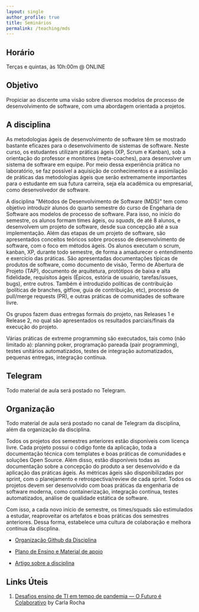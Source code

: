 ```yaml
---
layout: single
author_profile: true
title: Seminários
permalink: /teaching/mds
---
```


## Horário

Terças e quintas, às 10h:00m @ ONLINE



## Objetivo

Propiciar ao discente uma visão sobre diversos modelos de processo de desenvolvimento de software, com uma abordagem orientada a projetos.

## A disciplina

As metodologias ágeis de desenvolvimento de software têm se mostrado bastante eficazes para o desenvolvimento de sistemas de software. Neste curso, os estudantes utilizam práticas ágeis (XP, Scrum e Kanban), sob a orientação do professor e monitores (meta-coaches), para desenvolver um sistema de software em equipe. Por meio dessa experiência prática no laboratório, se faz possível a aquisição de conhecimentos e a assimilação de práticas das metodologias ágeis que serão extremamente importantes para o estudante em sua futura carreira, seja ela acadêmica ou empresarial, como desenvolvedor de software.

A disciplina "Métodos de Desenvolvimento de Software (MDS)" tem como objetivo introduzir alunos do quarto semestre do curso de Engeharia de Software aos modelos de processo de software. Para isso, no início do semestre, os alunos formam times ágeis, ou *squads*, de até 8 alunos, e desenvolvem um projeto de software, desde sua concepção até a sua implementação. Além das etapas de um projeto de software, são apresentados conceitos teóricos sobre processo de desenvolvimento de software, com o foco em métodos ágeis. Os alunos executam o scrum, kanban, XP, durante todo semestre, de forma a amadurecer o entendimento e exercício das práticas. São apresentadas documentações típicas de produtos de software, como documento de visão, Termo de Abertura de Projeto (TAP), documento de arquitetura, protótipos de baixa e alta fidelidade, requisitos ágeis (Épicos, estória de usuário, tarefas/issues, bugs), entre outros. Também é introduzido políticas de contribuição (políticas de branches, gitflow, guia de contribuição, etc), processo de pull/merge requests (PR), e outras práticas de comunidades de software livre.

Os grupos fazem duas entregas formais do projeto, nas Releases 1 e Release 2, no qual são apresentados os resultados parciais/finais da execução do projeto.

Várias práticas de extreme programming são executados, tais como (não limitado a): planning poker, programação pareada (pair programming), testes unitários automatizados, testes de integração automatizados, pequenas entregas, integração contínua. 


## Telegram

Todo material de aula será postado no Telegram. 

## Organização

Todo material de aula será postado no canal de Telegram da disciplina, além da organização da disciplina. 

Todos os projetos dos semestres anteriores estão disponíveis com licença livre. Cada projeto possui o código fonte da aplicação, toda a documentação técnica com templates e boas práticas de comunidades e soluções Open Source. Além disso, estão disponíveis todas as documentação sobre a concepção do produto a ser desenvolvido e da aplicação das práticas ágeis. As métricas ágeis são disponibilizadas por sprint, com o planejamento e retrospectiva/review de cada sprint. Todos os projetos devem ser desenvolvido com boas práticas da engenharia de software moderna, como containerização, integração contínua, testes automatizados, análise de qualidade estática de software.

Com isso, a cada novo início de semestre, os times/squads são estimulados a estudar, reaproveitar os artefatos e boas práticas dos semestres anteriores. Dessa forma, estabelece uma cultura de colaboração e melhora contínua da discplina.

- [Organização Github da Disciplina](https://github.com/fga-eps-mds)

- [Plano de Ensino e Material de apoio](https://github.com/fga-eps-mds/A-Disciplina-MDS-EPS)

- [Artigo sobre a disciplina](https://github.com/fga-eps-mds/Qualifying-Software-Engineers-Undergraduates-in-DevOps)


## Links Úteis 

1. [Desafios ensino de TI em tempo de pandemia — O Futuro é Colaborativo](https://medium.com/@lapp§isunbfga/desafios-ensino-de-ti-em-tempo-de-pandemia-o-futuro-é-colaborativo-e7aa183bb3d7) by Carla Rocha

